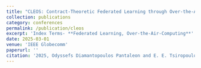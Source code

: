 ```yaml
---
title: "CLEOS: Contract-Theoretic Federated Learning through Over-the-Air-Computation"
collection: publications
category: conferences
permalink: /publication/cleos
excerpt: 'Index Terms- **Federated Learning, Over-the-Air-Computing**'
date: 2025-03-01
venue: 'IEEE Globecomm'
paperurl: ''
citation: '2025, Odyssefs Diamantopoulos Pantaleon and E. E. Tsiropoulou, "CLEOS: Contract-Theoretic Federated Learning through Over-the-Air-Computation", IEEE Globecomm 2025, Awaiting Review'
---
```

